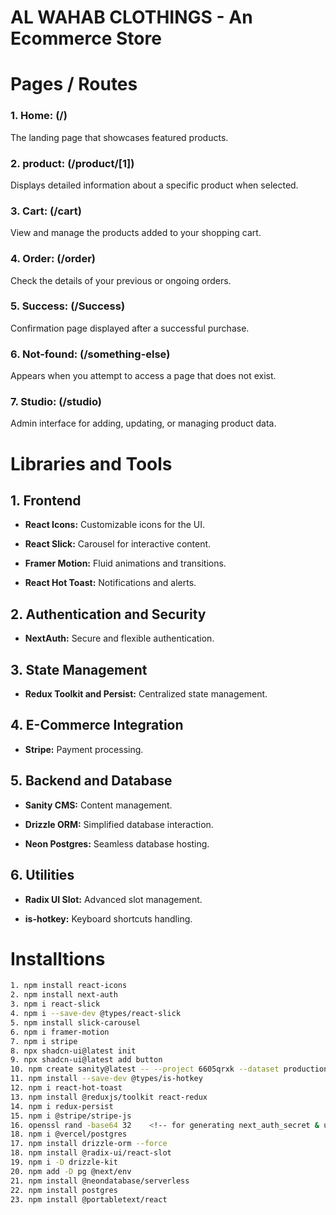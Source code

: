 # AL WAHAB CLOTHINGS - An Ecommerce Store

# Pages / Routes 

### 1. **Home: (/)**
The landing page that showcases featured products.

### 2. **product: (/product/[1])**
Displays detailed information about a specific product when selected.

### 3. **Cart: (/cart)**
View and manage the products added to your shopping cart.

### 4. **Order: (/order)**
Check the details of your previous or ongoing orders.

### 5. **Success: (/Success)**
Confirmation page displayed after a successful purchase.

### 6. **Not-found: (/something-else)**
Appears when you attempt to access a page that does not exist.

### 7. **Studio: (/studio)**
Admin interface for adding, updating, or managing product data.

# Libraries and Tools

## 1. Frontend

* **React Icons:** Customizable icons for the UI.

* **React Slick:** Carousel for interactive content.

* **Framer Motion:** Fluid animations and transitions.

* **React Hot Toast:** Notifications and alerts.

## 2. Authentication and Security

* **NextAuth:** Secure and flexible authentication.

## 3. State Management

* **Redux Toolkit and Persist:** Centralized state management.

## 4. E-Commerce Integration

* **Stripe:** Payment processing.

## 5. Backend and Database

* **Sanity CMS:** Content management.

* **Drizzle ORM:** Simplified database interaction.

* **Neon Postgres:** Seamless database hosting.

## 6. Utilities

* **Radix UI Slot:** Advanced slot management.

* **is-hotkey:** Keyboard shortcuts handling.

# Installtions

```bash
1. npm install react-icons
2. npm install next-auth
3. npm i react-slick
4. npm i --save-dev @types/react-slick
5. npm install slick-carousel
6. npm i framer-motion
7. npm i stripe
8. npx shadcn-ui@latest init
9. npx shadcn-ui@latest add button
10. npm create sanity@latest -- --project 6605qrxk --dataset production --template clean  
11. npm install --save-dev @types/is-hotkey
12. npm i react-hot-toast
13. npm install @reduxjs/toolkit react-redux
14. npm i redux-persist
15. npm i @stripe/stripe-js
16. openssl rand -base64 32    <!-- for generating next_auth_secret & use this command in `git bash` -->
18. npm i @vercel/postgres
17. npm install drizzle-orm --force
18. npm install @radix-ui/react-slot
19. npm i -D drizzle-kit
20. npm add -D pg @next/env
21. npm install @neondatabase/serverless
22. npm install postgres
23. npm install @portabletext/react
```